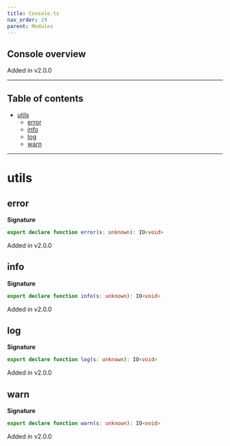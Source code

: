 ```yaml
---
title: Console.ts
nav_order: 19
parent: Modules
---
```


## Console overview

Added in v2.0.0

---

<h2 class="text-delta">Table of contents</h2>

- [utils](#utils)
  - [error](#error)
  - [info](#info)
  - [log](#log)
  - [warn](#warn)

---

# utils

## error

**Signature**

```ts
export declare function error(s: unknown): IO<void>
```

Added in v2.0.0

## info

**Signature**

```ts
export declare function info(s: unknown): IO<void>
```

Added in v2.0.0

## log

**Signature**

```ts
export declare function log(s: unknown): IO<void>
```

Added in v2.0.0

## warn

**Signature**

```ts
export declare function warn(s: unknown): IO<void>
```

Added in v2.0.0
